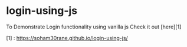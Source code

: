 # login-using-js
To Demonstrate Login functionality using vanilla js
Check it out [here][1]

[1] : https://soham30rane.github.io/login-using-js/
